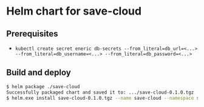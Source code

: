 # Helm chart for save-cloud

## Prerequisites
* `kubectl create secret eneric db-secrets --from_literal=db_url=<...> --from_literal=db_username=<...> --from_literal=db_password=<...>`

## Build and deploy
```bash
$ helm package ./save-cloud
Successfully packaged chart and saved it to: .../save-cloud-0.1.0.tgz
$ helm.exe install save-cloud-0.1.0.tgz --name save-cloud --namespace save-cloud
```

